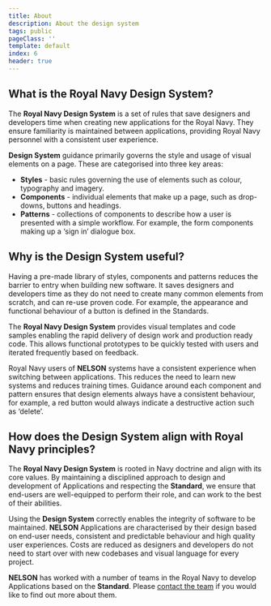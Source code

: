 ```yaml
---
title: About
description: About the design system
tags: public
pageClass: ''
template: default
index: 6
header: true
---
```


## What is the Royal Navy Design System?
The **Royal Navy Design System** is a set of rules that save designers and developers time when creating new applications for the Royal Navy. They ensure familiarity is maintained between applications, providing Royal Navy personnel with a consistent user experience.

**Design System** guidance primarily governs the style and usage of visual elements on a page. These are categorised into three key areas:

* **Styles** - basic rules governing the use of elements such as colour, typography and imagery.
* **Components** - individual elements that make up a page, such as drop-downs, buttons and headings.
* **Patterns** - collections of components to describe how a user is presented with a simple workflow. For example, the form components making up a ‘sign in’ dialogue box.

## Why is the Design System useful?
Having a pre-made library of styles, components and patterns reduces the barrier to entry when building new software. It saves designers and developers time as they do not need to create many common elements from scratch, and can re-use proven code. For example, the appearance and functional behaviour of a button is defined in the Standards.

The **Royal Navy Design System** provides visual templates and code samples enabling the rapid delivery of design work and production ready code. This allows functional prototypes to be quickly tested with users and iterated frequently based on feedback.

Royal Navy users of **NELSON** systems have a consistent experience when switching between applications. This reduces the need to learn new systems and reduces training times. Guidance around each component and pattern ensures that design elements always have a consistent behaviour, for example, a red button would always indicate a destructive action such as ‘delete’.

## How does the Design System align with Royal Navy principles?
The **Royal Navy Design System** is rooted in Navy doctrine and align with its core values. By maintaining a disciplined approach to design and development of Applications and respecting the **Standard**, we ensure that end-users are well-equipped to perform their role, and can work to the best of their abilities.

Using the **Design System** correctly enables the integrity of software to be maintained. **NELSON** Applications are characterised by their design based on end-user needs, consistent and predictable behaviour and high quality user experiences. Costs are reduced as designers and developers do not need to start over with new codebases and visual language for every project.

**NELSON** has worked with a number of teams in the Royal Navy to develop Applications based on the **Standard**. Please [contact the team](/contact) if you would like to find out more about them.
